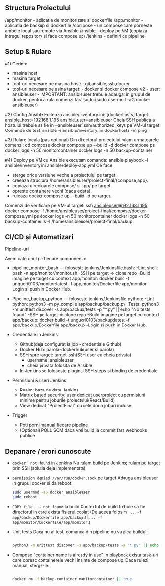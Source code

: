 ## Structura Proiectului
/app/monitor - aplicatia de monitorizare si dockerfile
/app/monitor - aplicatia de backup si dockerfile
/compose - un compose care porneste ambele local sau remote via Ansible
/ansible - deploy pe VM (copiaza intregul repository si face compose up)
/jenkins - definiri de pipeline

## Setup & Rulare
#1) Cerinte
 - masina host
 - masina target
 - tool-uri necesare pe masina host:
       - git,ansible,ssh,docker
 - tool-uri necesare pe asina target:
       - docker si docker compose v2
       - user: ansibleuser
       - IMPORTANT: ansibleuser trebuie adaugat in grupul de docker, pentru a rula comenzi fara sudo.(sudo usermod -aG docker ansibleuser)

#2) Config Ansible
Editeaza ansible/inventory.ini:
[dockerhosts]
target ansible_host=192.168.1.195 ansible_user=ansibleuser
Cheia SSH publica a hostului trebuie sa fie in ~ansibleuser/.ssh/authorized_keys pe VM-ul target
Comanda de test: ansible -i ansible/inventory.ini dockerhosts -m ping

#3) Rulare locala (pas optional)
Din directorul proiectului rulam urmatoarele comenzi:
cd compose
docker compose up --build -d
docker compose ps
docker logs -n 50 monitorcontainer
docker logs -n 50 backup-container

#4) Deploy pe VM cu Ansible
executam comanda:
ansible-playbook -i ansible/inventory.ini ansible/deploy-app.yml
Ce face:
- sterge orice versiune veche a proiectului pe target.
- creeaza structura /home/ansibleuser/proiect-final/{compose,app}.
- copiaza directoarele compose/ si app/ pe target.
- opreste containere vechi (daca exista).
- ruleaza docker compose up --build -d pe target.

Comenzi de verificare pe VM-ul target:
ssh ansibleuser@192.168.1.195
docker compose -f /home/ansibleuser/proiect-final/compose/docker-compose.yml ps
docker logs -n 50 monitorcontainer
docker logs -n 50 backup-container
ls -l /home/ansibleuser/proiect-final/backup

## CI/CD și Automatizari

Pipeline-uri

Avem cate unul pe fiecare componenta:

- pipeline_monitor_bash — folosește jenkins/Jenkinsfile.bash:
    -Lint shell: bash -n app/monitor/monitor.sh
    -SSH pe target => clone repo
    -Build imagine pe target cu context app/monitor:
     docker build -t ungucri0103/monitor:latest -f app/monitor/Dockerfile app/monitor
    -Login si push in Docker Hub.


- Pipeline_backup_python — folosește jenkins/Jenkinsfile.python:
    -Lint python: python3 -m py_compile app/backup/backup.py
    -Tests: python3 -m unittest discover -s app/backup/tests -p "*.py" || echo "No tests found"
    -SSH pe target => clone repo
    -Build imagine pe target cu context app/backup:
     docker build -t ungucri0103/backup:latest -f app/backup/Dockerfile app/backup
    -Login si push in Docker Hub.

- Credentiale in Jenkins
   - Github(deja configurat la job - credentiale Github)
   - Docker Hub: parola-dockerhub(user si parola)
   - SSH spre target: target-ssh(SSH user cu cheia privata)
     - username: ansibleuser
     - cheia privata folosita de Ansible
   - In Jenkins se foloseste pluginul SSH steps si binding de credentiale
     
 - Permisiuni & useri Jenkins
    - Realm: baza de date Jenkins
    - Matrix based security: user dedicat userproiect cu permisiuni minime pentru joburile proiectului(React/Build)
    - View dedicat "ProiectFinal" cu cele doua joburi incluse
      
  - Trigger
    - Poti porni manual fiecare pipeline
    - (Optional) POLL SCM daca vrei build la commit fara webhooks publice

## Depanare / erori cunoscute 

- `docker: not found` in Jenkins
  Nu rulam build pe Jenkins; rulam pe target prin SSH(solutia deja implementata)
- `permission denied /var/run/docker.sock` pe target
  Adauga ansibleuser in grupul docker si da reboot:

  ```bash
  sudo usermod -aG docker ansibleuser
  sudo reboot
  ```
- `COPY file ... not found` la build
  Contextul de build trebuie sa fie directorul in care exista fisierul copiat (De aceea folosim ` ...-f app/backup/Dockerfile app/backup` si `... -f app/monitor/Dockerfile/app/monitor`.)
- Unit tests
  Daca nu ai test, comanda din pipeline nu va pica buildul:

  ```bash

  python3 -m unittest discover -s app/backup/tests -p "*.py" || echo "No tests found"
   ```
- Compose "container name is already in use"
  In playbook exista task-uri care opresc containerele vechi inainte de compose up. Daca rulezi manual, sterge-le:

  ```bash

  docker rm -f backup-container monitorcontainer || true
   ```
  


  
     



